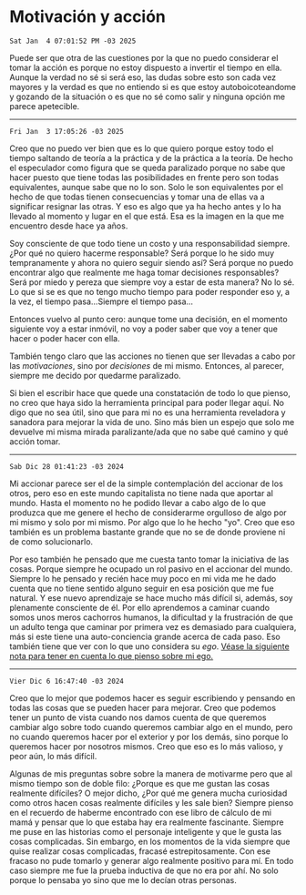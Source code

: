# Motivación y acción

`Sat Jan  4 07:01:52 PM -03 2025`

Puede ser que otra de las cuestiones por la que no puedo considerar el tomar la acción
es porque no estoy dispuesto a invertir el tiempo en ella.
Aunque la verdad no sé si será eso,
las dudas sobre esto son cada vez mayores y la verdad es que no entiendo si es que
estoy autoboicoteandome y gozando de la situación
o es que no sé como salir y ninguna opción me parece apetecible.

---

`Fri Jan  3 17:05:26 -03 2025`

Creo que no puedo ver bien que es lo que quiero porque estoy todo el tiempo saltando
de teoría a la práctica y de la práctica a la teoría.
De hecho el especulador como figura que se queda paralizado porque no sabe que hacer puesto que
tiene todas las posibilidades en frente pero son todas equivalentes,
aunque sabe que no lo son.
Solo le son equivalentes por el hecho de que todas tienen consecuencias y
tomar una de ellas va a significar resignar las otras.
Y eso es algo que ya ha hecho antes y lo ha llevado al momento y lugar en el que está.
Esa es la imagen en la que me encuentro desde hace ya años.

Soy consciente de que todo tiene un costo y una responsabilidad siempre.
¿Por qué no quiero hacerme responsable?
Será porque lo he sido muy tempranamente y ahora no quiero seguir siendo así?
Será porque no puedo encontrar algo que realmente me haga tomar decisiones responsables?
Será por miedo y pereza que siempre voy a estar de esta manera?
No lo sé.
Lo que si se es que no tengo mucho tiempo para poder responder eso y,
a la vez,
el tiempo pasa...Siempre el tiempo pasa...

Entonces vuelvo al punto cero:
aunque tome una decisión, en el momento siguiente voy a estar inmóvil,
no voy a poder saber que voy a tener que hacer o poder hacer con ella.

También tengo claro que las acciones no tienen que ser llevadas a cabo por las *motivaciones*,
sino por *decisiones* de mi mismo.
Entonces, al parecer, siempre me decido por quedarme paralizado.

Si bien el escribir hace que quede una constatación de todo lo que pienso,
no creo que haya sido la herramienta principal para poder llegar aquí.
No digo que no sea útil, sino que para mi no es una herramienta reveladora
y sanadora para mejorar la vida de uno.
Sino más bien un espejo que solo me devuelve mi misma mirada paralizante/ada
que no sabe qué camino y qué acción tomar.

---

`Sab Dic 28 01:41:23 -03 2024`

Mi accionar parece ser el de la simple contemplación del accionar de los otros,
pero eso en este mundo capitalista no tiene nada que aportar al mundo.
Hasta el momento no he podido llevar a cabo algo de lo que produzca que
me genere el hecho de considerarme orgulloso de algo por mi mismo
y solo por mi mismo.
Por algo que lo he hecho "yo".
Creo que eso también es un problema bastante grande que no se de donde proviene
ni de como solucionarlo.

Por eso también he pensado que me cuesta tanto tomar la iniciativa de las cosas.
Porque siempre he ocupado un rol pasivo en el accionar del mundo.
Siempre lo he pensado y recién hace muy poco en mi vida me he dado cuenta que
no tiene sentido alguno seguir en esa posición que me fue natural.
Y ese nuevo aprendizaje se hace mucho más difícil si, además, soy plenamente consciente de él.
Por ello aprendemos a caminar cuando somos unos meros cachorros humanos,
la dificultad y la frustración de que un adulto tenga que caminar por primera vez
es demasiado para cualquiera,
más si este tiene una auto-conciencia grande acerca de cada paso.
Eso también tiene que ver con lo que uno considera su *ego*.
[Véase la siguiente nota para tener en cuenta lo que pienso sobre mi ego.](./on-ego.md)

---

`Vier Dic 6 16:47:40 -03 2024`

Creo que lo mejor que podemos hacer es seguir escribiendo y pensando en todas las cosas
que se pueden hacer para mejorar.
Creo que podemos tener un punto de vista cuando nos damos cuenta de que queremos cambiar algo
sobre todo cuando queremos cambiar algo en el mundo,
pero no cuando queremos hacer por el exterior y por los demás,
sino porque lo queremos hacer por nosotros mismos.
Creo que eso es lo más valioso, y peor aún, lo más difícil.

Algunas de mis preguntas sobre sobre la manera de motivarme pero
que al mismo tiempo son de doble filo:
¿Porque es que me gustan las cosas realmente difíciles?
O mejor dicho,
¿Por qué me genera mucha curiosidad como otros hacen cosas realmente difíciles y les sale bien?
Siempre pienso en el recuerdo de haberme encontrado con ese libro de cálculo de mi mamá
y pensar que lo que estaba hay era realmente fascinante.
Siempre me puse en las historias como el personaje inteligente y que le gusta las cosas complicadas.
Sin embargo, en los momentos de la vida siempre que quise realizar cosas complicadas,
fracasé estrepitosamente.
Con ese fracaso no pude tomarlo y generar algo realmente positivo para mí.
En todo caso siempre me fue la prueba inductiva de que no era por ahí.
No solo porque lo pensaba yo sino que me lo decían otras personas.
